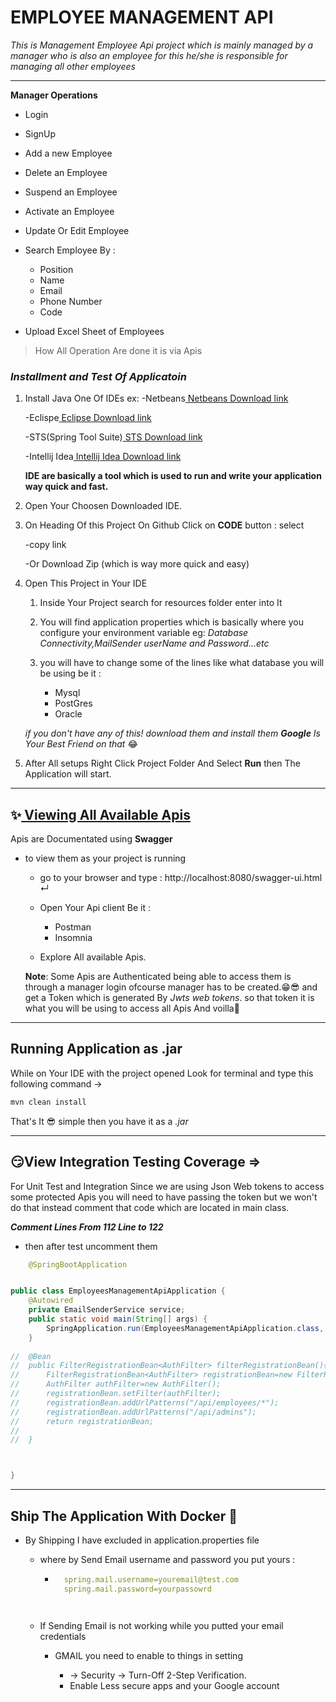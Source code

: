 # EMPLOYEE MANAGEMENT API 
_This is Management Employee Api project which is mainly managed by a manager who is also an employee for this he/she is responsible for managing all other employees_
___
__Manager Operations__


* Login
* SignUp
* Add a new Employee
* Delete an Employee
* Suspend an Employee
* Activate an Employee
* Update Or Edit Employee
* Search Employee By : 
    
    * Position
    * Name
    * Email
    * Phone Number 
    * Code
* Upload Excel Sheet of Employees

> How All Operation Are done it is via Apis
    
### _Installment and Test Of Applicatoin_

 1. Install Java One Of IDEs ex: -Netbeans[ Netbeans Download link](https://netbeans.apache.org/download/index.html)
                       
    -Eclispe[ Eclipse Download link](https://www.eclipse.org/downloads/)

    -STS(Spring Tool Suite)[ STS Download link](https://spring.io/tools)

    -Intellij Idea[ Intellij Idea Download link](https://www.jetbrains.com/idea/download)

    **IDE are basically a tool which is used to run and write your application way quick and fast.**

1. Open Your Choosen Downloaded IDE.
1. On Heading Of this Project On Github Click on **CODE** button : select 
    
    -copy link 
    
    -Or Download Zip (which is way more quick and easy)

1. Open This Project in Your IDE 
    
    1. Inside Your Project search for resources folder enter into It
    1. You will find application properties which is basically where you configure your environment variable eg: _Database Connectivity,MailSender userName and Password...etc_
    1. you will have to change some of the lines like what database you will be using 
    be it : 
    
        * Mysql
        * PostGres
        * Oracle

    _if you don't have any of this! download them and install them **Google** Is Your Best Friend on that_ 😂  

1. After All setups Right Click Project Folder And Select **Run** then The Application will start.


___

 ## ✨<u> Viewing All Available Apis</u> 

Apis are Documentated using **Swagger**
 
 * to view them as your project is running 
    
    * go to your browser and type : http://localhost:8080/swagger-ui.html &crarr;

    * Open Your Api client Be it :

        * Postman
        * Insomnia 
    * Explore All available Apis.

    **Note**: Some Apis are Authenticated being able to access them is through a manager login ofcourse manager has to be 
    created.😁😎
    and get a Token which is generated By _Jwts web tokens_. so that token it is what you will be using to access all Apis
    And voilla🎉


___
## Running Application as **.jar**

While on Your IDE with the project opened 
Look for terminal and type this following 
command &rarr;
```bash
mvn clean install

```
That's It 😎 simple then you have it as a _.jar_


___

## 😏View Integration Testing Coverage &rArr; 
For Unit Test and Integration Since we are using Json Web tokens to access some protected 
Apis you will need to have  passing  the token 
but we won't do that instead comment that 
code which are located in main class. 

**_Comment Lines  From 112 Line to 122_**

* then after test uncomment them
```Java
    @SpringBootApplication


public class EmployeesManagementApiApplication {
	@Autowired
	private EmailSenderService service;
	public static void main(String[] args) {
		SpringApplication.run(EmployeesManagementApiApplication.class, args);
	}
    
//	@Bean
//	public FilterRegistrationBean<AuthFilter> filterRegistrationBean(){
//		FilterRegistrationBean<AuthFilter> registrationBean=new FilterRegistrationBean<>();
//		AuthFilter authFilter=new AuthFilter();
//		registrationBean.setFilter(authFilter);
//		registrationBean.addUrlPatterns("/api/employees/*");
//		registrationBean.addUrlPatterns("/api/admins");
//		return registrationBean;
//
//	}



}

```



___

## Ship The Application With Docker  🐋
* By Shipping I have excluded in application.properties file
        
    * where by Send Email username and password you put yours :

        * ```yml
            spring.mail.username=youremail@test.com
            spring.mail.password=yourpassowrd
        ``` 
        

    * If Sending Email is not working while you putted your email credentials 

        * GMAIL you need to enable to things in setting

            * &rarr; Security &rarr; Turn-Off 2-Step Verification.
            * Enable Less secure apps and your Google account
            







    
    

